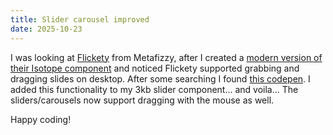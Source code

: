 ```yaml
---
title: Slider carousel improved
date: 2025-10-23
---
```


I was looking at [Flickety](https://flickity.metafizzy.co/) from Metafizzy, after I created a [modern version of their Isotope component](https://www.usecue.com/blog/isotope-in-just-60-lines/) and noticed Flickety supported grabbing and dragging slides on desktop. After some searching I found [this codepen](https://codepen.io/thenutz/pen/VwYeYEE?editors=1010). I added this functionality to my 3kb slider component... and voila... The sliders/carousels now support dragging with the mouse as well.

Happy coding!